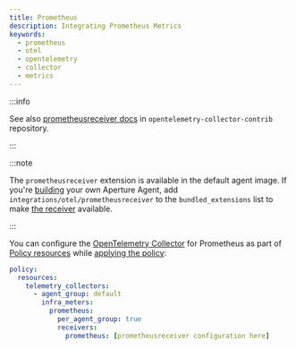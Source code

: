 ```yaml
---
title: Prometheus
description: Integrating Prometheus Metrics
keywords:
  - prometheus
  - otel
  - opentelemetry
  - collector
  - metrics
---
```


:::info

See also [prometheusreceiver docs][receiver] in
`opentelemetry-collector-contrib` repository.

:::

:::note

The `prometheusreceiver` extension is available in the default agent image. If
you're [building][build] your own Aperture Agent, add
`integrations/otel/prometheusreceiver` to the `bundled_extensions` list to make
[the receiver][receiver] available.

:::

You can configure the [OpenTelemetry Collector][opentelemetry-collector] for
Prometheus as part of [Policy resources][policy-resources] while [applying the
policy][applying-policy]:

```yaml
policy:
  resources:
    telemetry_collectors:
      - agent_group: default
        infra_meters:
          prometheus:
            per_agent_group: true
            receivers:
              prometheus: [prometheusreceiver configuration here]
```

[build]: /reference/aperturectl/build/agent/agent.md
[receiver]:
  https://github.com/open-telemetry/opentelemetry-collector-contrib/tree/main/receiver/prometheusreceiver
[opentelemetry-collector]: /reference/policies/spec.md#telemetry-collector
[applying-policy]: /applying-policies/applying-policies.md
[policy-resources]: /reference/policies/spec.md#resources
